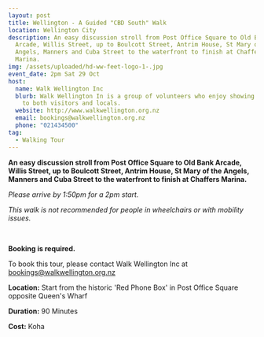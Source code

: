 ```yaml
---
layout: post
title: Wellington - A Guided "CBD South" Walk
location: Wellington City
description: An easy discussion stroll from Post Office Square to Old Bank
  Arcade, Willis Street, up to Boulcott Street, Antrim House, St Mary of the
  Angels, Manners and Cuba Street to the waterfront to finish at Chaffers
  Marina.
img: /assets/uploaded/hd-ww-feet-logo-1-.jpg
event_date: 2pm Sat 29 Oct
host:
  name: Walk Wellington Inc
  blurb: Walk Wellington In is a group of volunteers who enjoy showing their city
    to both visitors and locals.
  website: http://www.walkwellington.org.nz
  email: bookings@walkwellington.org.nz
  phone: "021434500"
tag:
  - Walking Tour
---
```

**An easy discussion stroll from Post Office Square to Old Bank Arcade, Willis Street, up to Boulcott Street, Antrim House, St Mary of the Angels, Manners and Cuba Street to the waterfront to finish at Chaffers Marina.**

*Please arrive by 1:50pm for a 2pm start.*

*This walk is not recommended for people in wheelchairs or with mobility issues.*

<br>

**Booking is required.**

To book this tour, please contact Walk Wellington Inc at [bookings@walkwellington.org.nz](mailto:bookings@walkwellington.org.nz)

**Location:** Start from the historic 'Red Phone Box' in Post Office Square opposite Queen's Wharf

**Duration:** 90 Minutes

**Cost:** Koha